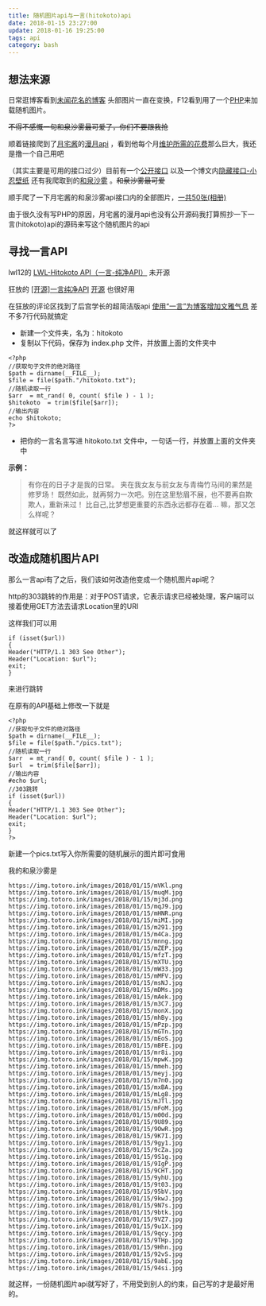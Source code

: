 ```yaml
---
title: 随机图片api与一言(hitokoto)api
date: 2018-01-15 23:27:00
update: 2018-01-16 19:25:00
tags: api
category: bash
---
```


## 想法来源

日常逛博客看到[未闻花名的博客](https://snrat.com/) 头部图片一直在变换，F12看到用了一个[PHP](https://api.ikmoe.com/shawu-rand-background.php)来加载随机图片。

~~不得不感慨一句和泉沙雾最可爱了，你们不要跟我抢~~
<!--more-->
顺着链接爬到了[月宅酱](https://ikmoe.com)的[漫月api](https://random.ikmoe.com/) ，看到他每个月[维护所需的花费](https://ikmoe.com/5722.html)那么巨大，我还是撸一个自己用吧

（其实主要是可用的接口过少）目前有一个[公开接口](https://api.ikmoe.com/moeu-rand-background.php) 以及一个博文内[隐藏接口-小忍壁纸](https://api.ikmoe.com/xiao-ren-api.php) 还有我爬取到的[和泉沙雾](https://api.ikmoe.com/shawu-rand-background.php) 。~~和泉沙雾最可爱~~

顺手爬了一下月宅酱的和泉沙雾api接口内的全部图片，[一共50张(相册)](https://img.totoro.ink/album/m7n)

由于很久没有写PHP的原因，月宅酱的漫月api也没有公开源码我打算照抄一下一言(hitokoto)api的源码来写这个随机图片的api

## 寻找一言API

lwl12的 [LWL-Hitokoto API（一言-纯净API）](https://blog.lwl12.com/read/hitokoto-api.html) 未开源

狂放的 [[开源]一言纯净API](https://www.iknet.top/568.html)  [开源](https://github.com/kfangf/hitokoto) 也很好用

在狂放的评论区找到了后宫学长的超简洁版api [使用“一言”为博客增加文雅气息](https://haremu.com/p/94) 差不多7行代码就搞定

- 新建一个文件夹，名为：hitokoto
- 复制以下代码，保存为 index.php 文件，并放置上面的文件夹中

```
<?php
//获取句子文件的绝对路径
$path = dirname(__FILE__);
$file = file($path."/hitokoto.txt");
//随机读取一行
$arr  = mt_rand( 0, count( $file ) - 1 );
$hitokoto  = trim($file[$arr]);
//输出内容
echo $hitokoto;
?>
```

- 把你的一言名言写进 hitokoto.txt 文件中，一句话一行，并放置上面的文件夹中

**示例：**

> 有你在的日子才是我的日常。
> 夹在我女友与前女友与青梅竹马间的果然是修罗场！
> 既然如此，就再努力一次吧。别在这里愁眉不展，也不要再自欺欺人，重新来过！
> 比自己,比梦想更重要的东西永远都存在着...
> 嘛，那又怎么样呢？

就这样就可以了

## 改造成随机图片API

那么一言api有了之后，我们该如何改造他变成一个随机图片api呢？

http的303跳转的作用是：对于POST请求，它表示请求已经被处理，客户端可以接着使用GET方法去请求Location里的URI

这样我们可以用

```
if (isset($url)) 
{ 
Header("HTTP/1.1 303 See Other"); 
Header("Location: $url"); 
exit; 
} 
```

来进行跳转

在原有的API基础上修改一下就是

```
<?php
//获取句子文件的绝对路径
$path = dirname(__FILE__);
$file = file($path."/pics.txt");
//随机读取一行
$arr  = mt_rand( 0, count( $file ) - 1 );
$url  = trim($file[$arr]);
//输出内容
#echo $url;
//303跳转
if (isset($url)) 
{ 
Header("HTTP/1.1 303 See Other"); 
Header("Location: $url"); 
exit; 
} 
?>
```

新建一个pics.txt写入你所需要的随机展示的图片即可食用



我的和泉沙雾是

```
https://img.totoro.ink/images/2018/01/15/mVKl.png
https://img.totoro.ink/images/2018/01/15/muqM.jpg
https://img.totoro.ink/images/2018/01/15/mj3d.png
https://img.totoro.ink/images/2018/01/15/mqJ9.jpg
https://img.totoro.ink/images/2018/01/15/mHNR.png
https://img.totoro.ink/images/2018/01/15/miMI.jpg
https://img.totoro.ink/images/2018/01/15/m291.jpg
https://img.totoro.ink/images/2018/01/15/m4Ca.jpg
https://img.totoro.ink/images/2018/01/15/mnng.jpg
https://img.totoro.ink/images/2018/01/15/mZEP.jpg
https://img.totoro.ink/images/2018/01/15/mfzT.jpg
https://img.totoro.ink/images/2018/01/15/mXTU.jpg
https://img.totoro.ink/images/2018/01/15/mW33.jpg
https://img.totoro.ink/images/2018/01/15/mMFV.jpg
https://img.totoro.ink/images/2018/01/15/msNJ.jpg
https://img.totoro.ink/images/2018/01/15/mDMs.jpg
https://img.totoro.ink/images/2018/01/15/mAek.jpg
https://img.totoro.ink/images/2018/01/15/m3C7.jpg
https://img.totoro.ink/images/2018/01/15/monX.jpg
https://img.totoro.ink/images/2018/01/15/mhBy.jpg
https://img.totoro.ink/images/2018/01/15/mPzp.jpg
https://img.totoro.ink/images/2018/01/15/mGTn.jpg
https://img.totoro.ink/images/2018/01/15/mEoS.jpg
https://img.totoro.ink/images/2018/01/15/mBFE.jpg
https://img.totoro.ink/images/2018/01/15/mr8i.jpg
https://img.totoro.ink/images/2018/01/15/mpwK.jpg
https://img.totoro.ink/images/2018/01/15/mmeh.jpg
https://img.totoro.ink/images/2018/01/15/meyj.jpg
https://img.totoro.ink/images/2018/01/15/m7n0.jpg
https://img.totoro.ink/images/2018/01/15/mxBA.jpg
https://img.totoro.ink/images/2018/01/15/mLg8.jpg
https://img.totoro.ink/images/2018/01/15/mJTl.jpg
https://img.totoro.ink/images/2018/01/15/mFoM.jpg
https://img.totoro.ink/images/2018/01/15/m00d.jpg
https://img.totoro.ink/images/2018/01/15/9U89.jpg
https://img.totoro.ink/images/2018/01/15/9OwR.jpg
https://img.totoro.ink/images/2018/01/15/9K7I.jpg
https://img.totoro.ink/images/2018/01/15/9gy1.jpg
https://img.totoro.ink/images/2018/01/15/9cZa.jpg
https://img.totoro.ink/images/2018/01/15/9S1g.jpg
https://img.totoro.ink/images/2018/01/15/9IgP.jpg
https://img.totoro.ink/images/2018/01/15/9CHT.jpg
https://img.totoro.ink/images/2018/01/15/9yhU.jpg
https://img.totoro.ink/images/2018/01/15/9t03.jpg
https://img.totoro.ink/images/2018/01/15/95bV.jpg
https://img.totoro.ink/images/2018/01/15/9kwJ.jpg
https://img.totoro.ink/images/2018/01/15/9N7s.jpg
https://img.totoro.ink/images/2018/01/15/9btk.jpg
https://img.totoro.ink/images/2018/01/15/9VZ7.jpg
https://img.totoro.ink/images/2018/01/15/9u1X.jpg
https://img.totoro.ink/images/2018/01/15/9qcy.jpg
https://img.totoro.ink/images/2018/01/15/9THp.jpg
https://img.totoro.ink/images/2018/01/15/9Hhn.jpg
https://img.totoro.ink/images/2018/01/15/92vS.jpg
https://img.totoro.ink/images/2018/01/15/9abE.jpg
https://img.totoro.ink/images/2018/01/15/94si.jpg
```

就这样，一份随机图片api就写好了，不用受到别人的约束，自己写的才是最好用的。
